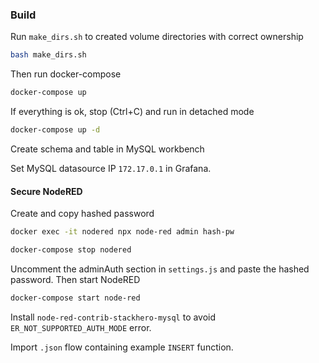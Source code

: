 ### Build

Run ```make_dirs.sh``` to created volume directories with correct ownership
```bash
bash make_dirs.sh
```
Then run docker-compose
```bash
docker-compose up
```
If everything is ok, stop (Ctrl+C) and run in detached mode
```bash
docker-compose up -d
```
Create schema and table in MySQL workbench

Set MySQL datasource IP ```172.17.0.1``` in Grafana.

#### Secure NodeRED

Create and copy hashed password

```bash
docker exec -it nodered npx node-red admin hash-pw
```
```bash
docker-compose stop nodered
```
Uncomment the adminAuth section in ```settings.js``` and paste the hashed password. Then start NodeRED

```bash
docker-compose start node-red
```
Install ```node-red-contrib-stackhero-mysql``` to avoid ```ER_NOT_SUPPORTED_AUTH_MODE``` error.

Import ```.json``` flow containing example ```INSERT``` function.
